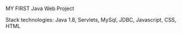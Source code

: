 MY FIRST Java Web Project

Stack technologies: Java 1.8, Servlets, MySql,
 JDBC, Javascript, CSS, HTML

